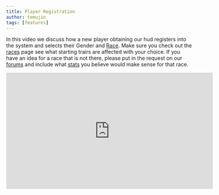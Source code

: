 ```yaml
---
title: Player Registration
author: temujin
tags: [features]
---
```

In this video we discuss how a new player obtaining our hud registers into the system and selects their Gender and [Race](https://slcolonies.com/docs/races/). Make sure you check out the [races](https://slcolonies.com/docs/races/) page see what starting trairs are affected with your choice. If you have an idea for a race that is not there, please put in the request on our [forums](https://forum.slcolonies.com) and include what [stats](https://slcolonies.com/docs/races/) you believe would make sense for that race.

<iframe width="560" height="315" src="https://www.youtube.com/embed/HPXPN6hteeg" title="YouTube video player" frameborder="0" allow="accelerometer; autoplay; clipboard-write; encrypted-media; gyroscope; picture-in-picture" allowfullscreen></iframe>
